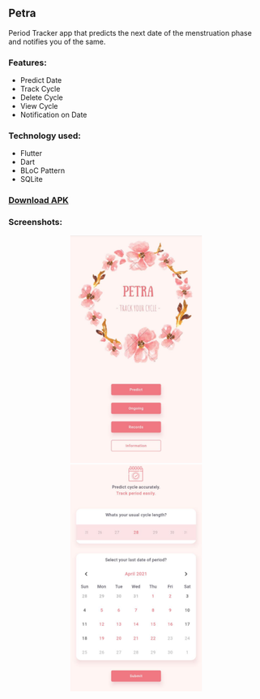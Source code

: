 ## Petra

Period Tracker app that predicts the next date of the menstruation phase and notifies you of the same.

### Features:

-   Predict Date
-   Track Cycle
-   Delete Cycle
-   View Cycle
-   Notification on Date

### Technology used:

-   Flutter
-   Dart
-   BLoC Pattern
-   SQLite

### [Download APK](https://github.com/bibekkakati/petra-flutter/raw/main/petra.apk)

### Screenshots:

<p align="center">
    <img width="260" src="/mockups/1.jpeg">
    <img width="260" src="/mockups/2.jpeg">
</p>
